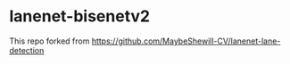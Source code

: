# lanenet-bisenetv2
This repo forked from https://github.com/MaybeShewill-CV/lanenet-lane-detection
